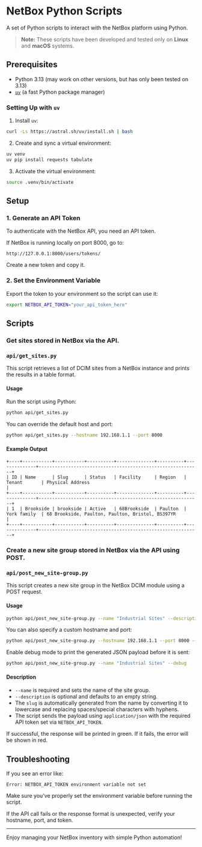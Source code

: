 # NetBox Python Scripts

A set of Python scripts to interact with the NetBox platform using Python.

> **Note:** These scripts have been developed and tested only on **Linux** and **macOS** systems.

## Prerequisites

- Python 3.13 (may work on other versions, but has only been tested on 3.13)
- [`uv`](https://github.com/astral-sh/uv) (a fast Python package manager)

### Setting Up with `uv`

1. Install `uv`:
```bash
curl -Ls https://astral.sh/uv/install.sh | bash
```

2. Create and sync a virtual environment:
```bash
uv venv
uv pip install requests tabulate
```

3. Activate the virtual environment:
```bash
source .venv/bin/activate
```

## Setup

### 1. Generate an API Token

To authenticate with the NetBox API, you need an API token.

If NetBox is running locally on port 8000, go to:

```
http://127.0.0.1:8000/users/tokens/
```

Create a new token and copy it.

### 2. Set the Environment Variable

Export the token to your environment so the script can use it:
```bash
export NETBOX_API_TOKEN="your_api_token_here"
```

## Scripts

### Get sites stored in NetBox via the API.
### `api/get_sites.py`

This script retrieves a list of DCIM sites from a NetBox instance and prints the results in a table format.

#### Usage

Run the script using Python:
```bash
python api/get_sites.py
```

You can override the default host and port:
```bash
python api/get_sites.py --hostname 192.168.1.1 --port 8000
```

#### Example Output

```
+----+-----------+-----------+----------+--------------+----------+--------------+------------------------------------------------------------+
| ID | Name      | Slug      | Status   | Facility     | Region   | Tenant       | Physical Address                                            |
+----+-----------+-----------+----------+--------------+----------+--------------+------------------------------------------------------------+
| 1  | Brookside | brookside | Active   | 68Brookside  | Paulton  | York family  | 68 Brookside, Paulton, Paulton, Bristol, BS397YR         |
+----+-----------+-----------+----------+--------------+----------+--------------+------------------------------------------------------------+
```
### Create a new site group stored in NetBox via the API using POST.
### `api/post_new_site-group.py`

This script creates a new site group in the NetBox DCIM module using a POST request.

#### Usage

```bash
python api/post_new_site-group.py --name "Industrial Sites" --description "The industrial sites"
```

You can also specify a custom hostname and port:
```bash
python api/post_new_site-group.py --hostname 192.168.1.1 --port 8000 --name "Industrial Sites"
```

Enable debug mode to print the generated JSON payload before it is sent:
```bash
python api/post_new_site-group.py --name "Industrial Sites" --debug
```

#### Description

- `--name` is required and sets the name of the site group.
- `--description` is optional and defaults to an empty string.
- The `slug` is automatically generated from the name by converting it to lowercase and replacing spaces/special characters with hyphens.
- The script sends the payload using `application/json` with the required API token set via `NETBOX_API_TOKEN`.

If successful, the response will be printed in green. If it fails, the error will be shown in red.

## Troubleshooting

If you see an error like:
```
Error: NETBOX_API_TOKEN environment variable not set
```
Make sure you've properly set the environment variable before running the script.

If the API call fails or the response format is unexpected, verify your hostname, port, and token.

---

Enjoy managing your NetBox inventory with simple Python automation!
